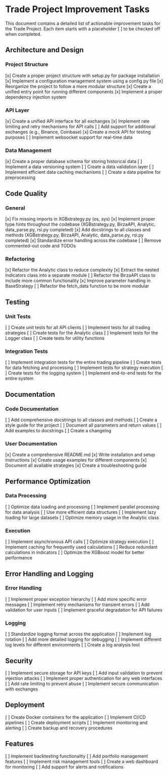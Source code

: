 # Trade Project Improvement Tasks

This document contains a detailed list of actionable improvement tasks for the Trade Project. Each item starts with a placeholder [ ] to be checked off when completed.

## Architecture and Design

### Project Structure
[x] Create a proper project structure with setup.py for package installation
[x] Implement a configuration management system using a config.py file
[x] Reorganize the project to follow a more modular structure
[x] Create a unified entry point for running different components
[x] Implement a proper dependency injection system

### API Layer
[x] Create a unified API interface for all exchanges
[x] Implement rate limiting and retry mechanisms for API calls
[ ] Add support for additional exchanges (e.g., Binance, Coinbase)
[x] Create a mock API for testing purposes
[ ] Implement websocket support for real-time data

### Data Management
[x] Create a proper database schema for storing historical data
[ ] Implement a data versioning system
[ ] Create a data validation layer
[ ] Implement efficient data caching mechanisms
[ ] Create a data pipeline for preprocessing

## Code Quality

### General
[x] Fix missing imports in XGBstrategy.py (os, sys)
[x] Implement proper type hints throughout the codebase (XGBstrategy.py, BirzaAPI, Analytic, data_parse.py, rsi.py completed)
[x] Add docstrings to all classes and methods (XGBstrategy.py, BirzaAPI, Analytic, data_parse.py, rsi.py completed)
[x] Standardize error handling across the codebase
[ ] Remove commented-out code and TODOs

### Refactoring
[x] Refactor the Analytic class to reduce complexity
[x] Extract the nested Indicators class into a separate module
[ ] Refactor the BirzaAPI class to include more common functionality
[x] Improve parameter handling in BaseStrategy
[ ] Refactor the fetch_data function to be more modular

## Testing

### Unit Tests
[ ] Create unit tests for all API clients
[ ] Implement tests for all trading strategies
[ ] Create tests for the Analytic class
[ ] Implement tests for the Logger class
[ ] Create tests for utility functions

### Integration Tests
[ ] Implement integration tests for the entire trading pipeline
[ ] Create tests for data fetching and processing
[ ] Implement tests for strategy execution
[ ] Create tests for the logging system
[ ] Implement end-to-end tests for the entire system

## Documentation

### Code Documentation
[ ] Add comprehensive docstrings to all classes and methods
[ ] Create a style guide for the project
[ ] Document all parameters and return values
[ ] Add examples to docstrings
[ ] Create a changelog

### User Documentation
[x] Create a comprehensive README.md
[x] Write installation and setup instructions
[x] Create usage examples for different components
[x] Document all available strategies
[x] Create a troubleshooting guide

## Performance Optimization

### Data Processing
[ ] Optimize data loading and processing
[ ] Implement parallel processing for data analysis
[ ] Use more efficient data structures
[ ] Implement lazy loading for large datasets
[ ] Optimize memory usage in the Analytic class

### Execution
[ ] Implement asynchronous API calls
[ ] Optimize strategy execution
[ ] Implement caching for frequently used calculations
[ ] Reduce redundant calculations in indicators
[ ] Optimize the XGBoost model for better performance

## Error Handling and Logging

### Error Handling
[ ] Implement proper exception hierarchy
[ ] Add more specific error messages
[ ] Implement retry mechanisms for transient errors
[ ] Add validation for user inputs
[ ] Implement graceful degradation for API failures

### Logging
[ ] Standardize logging format across the application
[ ] Implement log rotation
[ ] Add more detailed logging for debugging
[ ] Implement different log levels for different environments
[ ] Create a log analysis tool

## Security

[ ] Implement secure storage for API keys
[ ] Add input validation to prevent injection attacks
[ ] Implement proper authentication for any web interfaces
[ ] Add rate limiting to prevent abuse
[ ] Implement secure communication with exchanges

## Deployment

[ ] Create Docker containers for the application
[ ] Implement CI/CD pipelines
[ ] Create deployment scripts
[ ] Implement monitoring and alerting
[ ] Create backup and recovery procedures

## Features

[ ] Implement backtesting functionality
[ ] Add portfolio management features
[ ] Implement risk management tools
[ ] Create a web dashboard for monitoring
[ ] Add support for alerts and notifications
